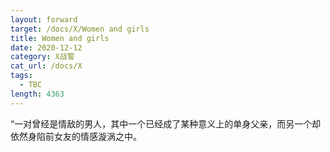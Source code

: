 ```yaml
---
layout: forward
target: /docs/X/Women and girls
title: Women and girls
date: 2020-12-12
category: X战警
cat_url: /docs/X
tags: 
  - TBC
length: 4363
---
```


“一对曾经是情敌的男人，其中一个已经成了某种意义上的单身父亲，而另一个却依然身陷前女友的情感漩涡之中。
